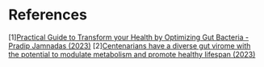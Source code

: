 # References
[1][Practical Guide to Transform your Health by Optimizing Gut Bacteria - Pradip Jamnadas (2023)](https://www.youtube.com/watch?v=tokEa2DGcaA)
[2][Centenarians have a diverse gut virome with the potential to modulate metabolism and promote healthy lifespan (2023)](https://www.nature.com/articles/s41564-023-01370-6)